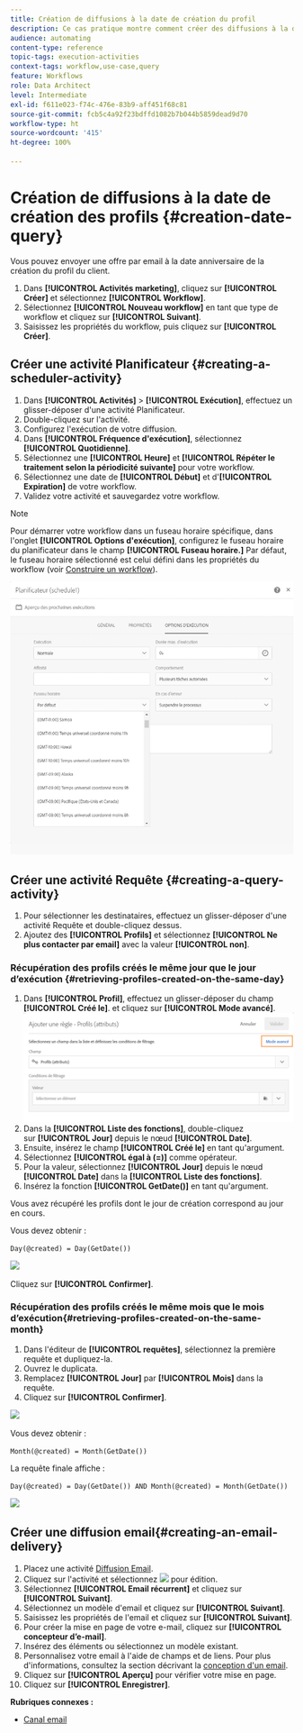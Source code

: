```yaml
---
title: Création de diffusions à la date de création du profil
description: Ce cas pratique montre comment créer des diffusions à la date de création du profil.
audience: automating
content-type: reference
topic-tags: execution-activities
context-tags: workflow,use-case,query
feature: Workflows
role: Data Architect
level: Intermediate
exl-id: f611e023-f74c-476e-83b9-aff451f68c81
source-git-commit: fcb5c4a92f23bdffd1082b7b044b5859dead9d70
workflow-type: ht
source-wordcount: '415'
ht-degree: 100%

---
```


# Création de diffusions à la date de création des profils {#creation-date-query}

Vous pouvez envoyer une offre par email à la date anniversaire de la création du profil du client.

1. Dans **[!UICONTROL Activités marketing]**, cliquez sur **[!UICONTROL Créer]** et sélectionnez **[!UICONTROL Workflow]**.
1. Sélectionnez **[!UICONTROL Nouveau workflow]** en tant que type de workflow et cliquez sur **[!UICONTROL Suivant]**.
1. Saisissez les propriétés du workflow, puis cliquez sur **[!UICONTROL Créer]**.

## Créer une activité Planificateur {#creating-a-scheduler-activity}

1. Dans **[!UICONTROL Activités]** > **[!UICONTROL Exécution]**, effectuez un glisser-déposer d&#39;une activité [](../../automating/using/scheduler.md)Planificateur.
1. Double-cliquez sur l&#39;activité.
1. Configurez l&#39;exécution de votre diffusion.
1. Dans **[!UICONTROL Fréquence d&#39;exécution]**, sélectionnez **[!UICONTROL Quotidienne]**.
1. Sélectionnez une **[!UICONTROL Heure]** et **[!UICONTROL Répéter le traitement selon la périodicité suivante]** pour votre workflow.
1. Sélectionnez une date de **[!UICONTROL Début]** et d&#39;**[!UICONTROL Expiration]** de votre workflow.
1. Validez votre activité et sauvegardez votre workflow.

>[!NOTE]
>
>Pour démarrer votre workflow dans un fuseau horaire spécifique, dans l&#39;onglet **[!UICONTROL Options d&#39;exécution]**, configurez le fuseau horaire du planificateur dans le champ **[!UICONTROL Fuseau horaire.]** Par défaut, le fuseau horaire sélectionné est celui défini dans les propriétés du workflow (voir [Construire un workflow](../../automating/using/building-a-workflow.md)).

![](assets/time_zone.png)

## Créer une activité Requête {#creating-a-query-activity}

1. Pour sélectionner les destinataires, effectuez un glisser-déposer d&#39;une activité [](../../automating/using/query.md)Requête et double-cliquez dessus.
1. Ajoutez des **[!UICONTROL Profils]** et sélectionnez **[!UICONTROL Ne plus contacter par email]** avec la valeur **[!UICONTROL non]**.

### Récupération des profils créés le même jour que le jour d’exécution {#retrieving-profiles-created-on-the-same-day}

1. Dans **[!UICONTROL Profil]**, effectuez un glisser-déposer du champ **[!UICONTROL Créé le]**. et cliquez sur **[!UICONTROL Mode avancé]**.
   ![](assets/advanced_mode.png)
1. Dans la **[!UICONTROL Liste des fonctions]**, double-cliquez sur **[!UICONTROL Jour]** depuis le nœud **[!UICONTROL Date]**.
1. Ensuite, insérez le champ **[!UICONTROL Créé le]** en tant qu&#39;argument.
1. Sélectionnez **[!UICONTROL égal à (=)]** comme opérateur.
1. Pour la valeur, sélectionnez **[!UICONTROL Jour]** depuis le nœud **[!UICONTROL Date]** dans la **[!UICONTROL Liste des fonctions]**.
1. Insérez la fonction **[!UICONTROL GetDate()]** en tant qu&#39;argument.

Vous avez récupéré les profils dont le jour de création correspond au jour en cours.

Vous devez obtenir :

```Day(@created) = Day(GetDate())```

![](assets/day_creation_query.png)

Cliquez sur **[!UICONTROL Confirmer]**.

### Récupération des profils créés le même mois que le mois d’exécution{#retrieving-profiles-created-on-the-same-month}

1. Dans l&#39;éditeur de **[!UICONTROL requêtes]**, sélectionnez la première requête et dupliquez-la.
1. Ouvrez le duplicata.
1. Remplacez **[!UICONTROL Jour]** par **[!UICONTROL Mois]** dans la requête.
1. Cliquez sur **[!UICONTROL Confirmer]**.

![](assets/month_rule.png)

Vous devez obtenir :

``` Month(@created) = Month(GetDate()) ```

La requête finale affiche :

```Day(@created) = Day(GetDate()) AND Month(@created) = Month(GetDate())```

![](assets/expression_editor_1.png)

## Créer une diffusion email{#creating-an-email-delivery}

1. Placez une activité [Diffusion Email](../../automating/using/email-delivery.md).
1. Cliquez sur l&#39;activité et sélectionnez ![](assets/edit_darkgrey-24px.png) pour édition.
1. Sélectionnez **[!UICONTROL Email récurrent]** et cliquez sur **[!UICONTROL Suivant]**.
1. Sélectionnez un modèle d&#39;email et cliquez sur **[!UICONTROL Suivant]**.
1. Saisissez les propriétés de l&#39;email et cliquez sur **[!UICONTROL Suivant]**.
1. Pour créer la mise en page de votre e-mail, cliquez sur **[!UICONTROL concepteur d’e-mail]**.
1. Insérez des éléments ou sélectionnez un modèle existant.
1. Personnalisez votre email à l&#39;aide de champs et de liens.
Pour plus d&#39;informations, consultez la section décrivant la [conception d&#39;un email](../../designing/using/designing-from-scratch.md#designing-an-email-content-from-scratch).
1. Cliquez sur **[!UICONTROL Aperçu]** pour vérifier votre mise en page.
1. Cliquez sur **[!UICONTROL Enregistrer]**.

**Rubriques connexes :**

* [Canal email](../../channels/using/creating-an-email.md)

